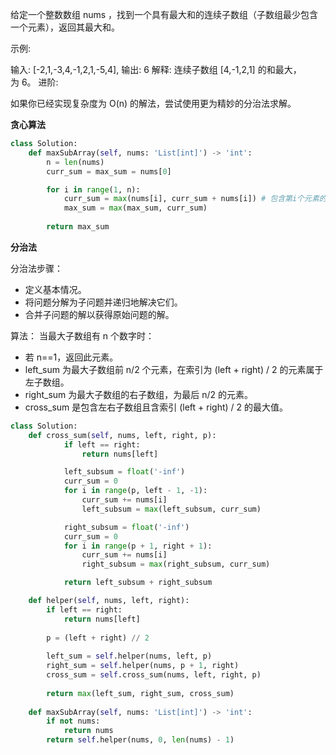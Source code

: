 给定一个整数数组 nums ，找到一个具有最大和的连续子数组（子数组最少包含一个元素），返回其最大和。

示例:

输入: [-2,1,-3,4,-1,2,1,-5,4],
输出: 6
解释: 连续子数组 [4,-1,2,1] 的和最大，为 6。
进阶:

如果你已经实现复杂度为 O(n) 的解法，尝试使用更为精妙的分治法求解。


**贪心算法**

```python
class Solution:
    def maxSubArray(self, nums: 'List[int]') -> 'int':
        n = len(nums)
        curr_sum = max_sum = nums[0]

        for i in range(1, n):
            curr_sum = max(nums[i], curr_sum + nums[i]) # 包含第i个元素的最大子序和的值
            max_sum = max(max_sum, curr_sum)
            
        return max_sum

```

**分治法**

分治法步骤：
- 定义基本情况。
- 将问题分解为子问题并递归地解决它们。
- 合并子问题的解以获得原始问题的解。

算法：
当最大子数组有 n 个数字时：

- 若 n==1，返回此元素。
- left_sum 为最大子数组前 n/2 个元素，在索引为 (left + right) / 2 的元素属于左子数组。
- right_sum 为最大子数组的右子数组，为最后 n/2 的元素。
- cross_sum 是包含左右子数组且含索引 (left + right) / 2 的最大值。

```python
class Solution:
    def cross_sum(self, nums, left, right, p): 
            if left == right:
                return nums[left]

            left_subsum = float('-inf')
            curr_sum = 0
            for i in range(p, left - 1, -1):
                curr_sum += nums[i]
                left_subsum = max(left_subsum, curr_sum)

            right_subsum = float('-inf')
            curr_sum = 0
            for i in range(p + 1, right + 1):
                curr_sum += nums[i]
                right_subsum = max(right_subsum, curr_sum)

            return left_subsum + right_subsum 

    def helper(self, nums, left, right): 
        if left == right:
            return nums[left]
        
        p = (left + right) // 2
            
        left_sum = self.helper(nums, left, p)
        right_sum = self.helper(nums, p + 1, right)
        cross_sum = self.cross_sum(nums, left, right, p)
        
        return max(left_sum, right_sum, cross_sum)
        
    def maxSubArray(self, nums: 'List[int]') -> 'int':
        if not nums:
            return nums
        return self.helper(nums, 0, len(nums) - 1)
```

